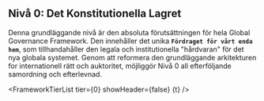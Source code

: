 <script>
  import FrameworkTierList from '$lib/components/FrameworkTierList.svelte';
  export let t;
</script>

## Nivå 0: Det Konstitutionella Lagret

Denna grundläggande nivå är den absoluta förutsättningen för hela Global Governance Framework. Den innehåller det unika **`Fördraget för vårt enda hem`**, som tillhandahåller den legala och institutionella "hårdvaran" för det nya globala systemet. Genom att reformera den grundläggande arkitekturen for internationell rätt och auktoritet, möjliggör Nivå 0 all efterföljande samordning och efterlevnad.

<FrameworkTierList tier={0} showHeader={false} {t} />
